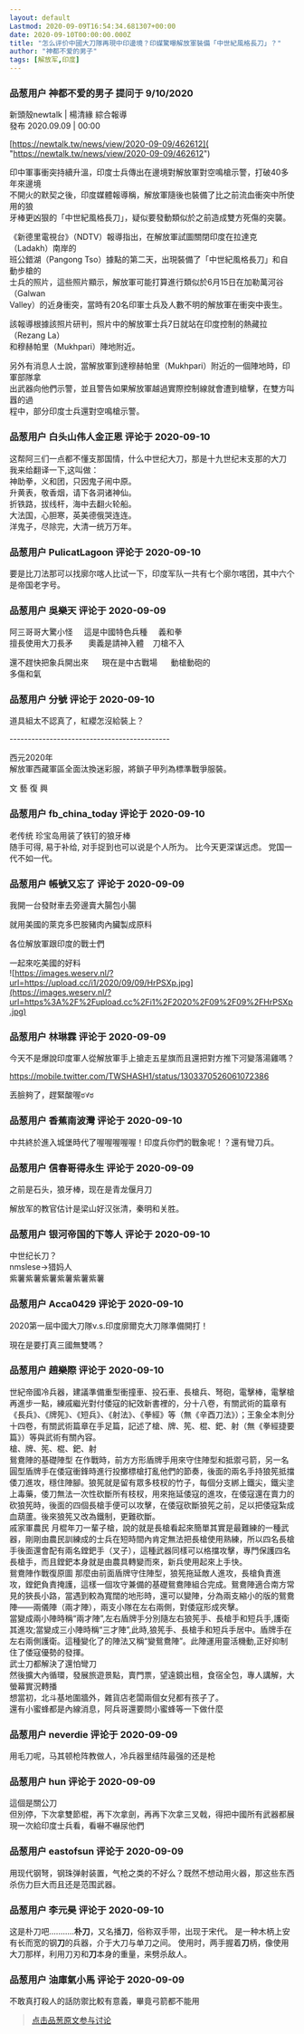 ```yaml
---
layout: default
Lastmod: 2020-09-09T16:54:34.681307+00:00
date: 2020-09-10T00:00:00.000Z
title: "怎么评价中國大刀隊再現中印邊境？印媒驚曝解放軍裝備「中世紀風格長刀」？"
author: "神都不爱的男子"
tags: [解放军,印度]
---
```



### 品葱用户 **神都不爱的男子** 提问于 9/10/2020
    
新頭殼newtalk | 楊清緣 綜合報導  
發布 2020.09.09 | 00:00  
  
[https://newtalk.tw/news/view/2020-09-09/462612]( "https://newtalk.tw/news/view/2020-09-09/462612")  
  
印中軍事衝突持續升溫，印度士兵傳出在邊境對解放軍對空鳴槍示警，打破40多年來邊境  
不開火的默契之後，印度媒體報導稱，解放軍隨後也裝備了比之前流血衝突中所使用的狼  
牙棒更凶狠的「中世紀風格長刀」，疑似要發動類似於之前造成雙方死傷的突襲。  
  
  
《新德里電視台》（NDTV）報導指出，在解放軍試圖關閉印度在拉達克（Ladakh）南岸的  
班公錯湖（Pangong Tso）據點的第二天，出現裝備了「中世紀風格長刀」和自動步槍的  
士兵的照片，這些照片顯示，解放軍可能打算進行類似於6月15日在加勒萬河谷（Galwan  
Valley）的近身衝突，當時有20名印軍士兵及人數不明的解放軍在衝突中喪生。  
  
該報導根據該照片研判，照片中的解放軍士兵7日就站在印度控制的熱藏拉（Rezang La）  
和穆赫帕里（Mukhpari）陣地附近。  
  
另外有消息人士說，當解放軍到達穆赫帕里（Mukhpari）附近的一個陣地時，印軍部隊拿  
出武器向他們示警，並且警告如果解放軍越過實際控制線就會遭到槍擊，在雙方叫囂的過  
程中，部分印度士兵還對空鳴槍示警。
    
                

### 品葱用户 **白头山伟人金正恩** 评论于 2020-09-10
        
这帮阿三们一点都不懂支那国情，什么中世纪大刀，那是十九世纪末支那的大刀  
我来给翻译一下,这叫做：  
神助拳，义和团，只因鬼子闹中原。  
升黄表，敬香烟，请下各洞诸神仙。  
折铁路，拔线杆，海中去翻火轮船。  
大法国，心胆寒，英美德俄哭连连。  
洋鬼子，尽除完，大清一统万万年。
        
                

### 品葱用户 **PulicatLagoon** 评论于 2020-09-10
        
要是比刀法那可以找廓尔喀人比试一下，印度军队一共有七个廓尔喀团，其中六个是帝国老字号。
        
                

### 品葱用户 **吳樂天** 评论于 2020-09-09
        
阿三哥哥大驚小怪     這是中國特色兵種     義和拳  
擅長使用大刀長矛       奧義是請神入體    刀槍不入  
  
  
還不趕快把象兵開出來      現在是中古戰場      動槍動砲的  
多傷和氣
        
                

### 品葱用户 **分號** 评论于 2020-09-10
        
道具組太不認真了，紅纓怎沒給裝上？  
  
\--------------------------------------------  
  
西元2020年  
解放軍西藏軍區全面汰換迷彩服，將鎖子甲列為標準戰爭服裝。  
  
文 藝 復 興
        
                

### 品葱用户 **fb_china_today** 评论于 2020-09-10
        
老传统 珍宝岛用装了铁钉的狼牙棒  
随手可得, 易于补给, 对手捉到也可以说是个人所为。 比今天更深谋远虑。 党国一代不如一代。
        
                

### 品葱用户 **帳號又忘了** 评论于 2020-09-09
        
我開一台發財車去旁邊賣大腸包小腸  
  
就用美國的萊克多巴胺豬肉內臟製成原料  
  
各位解放軍跟印度的戰士們  
  
一起來吃美國的好料  
![https://images.weserv.nl/?url=https://upload.cc/i1/2020/09/09/HrPSXp.jpg](https://images.weserv.nl/?url=https%3A%2F%2Fupload.cc%2Fi1%2F2020%2F09%2F09%2FHrPSXp.jpg)
        
                

### 品葱用户 **林琳霖** 评论于 2020-09-09
        
今天不是爆說印度軍人從解放軍手上搶走五星旗而且還把對方推下河變落湯雞嗎？  
  
https://mobile.twitter.com/TWSHASH1/status/1303370526061072386  
  
丟臉夠了，趕緊酸喔ಠ∀ಠ
        
                

### 品葱用户 **香蕉南波灣** 评论于 2020-09-10
        
中共終於進入城堡時代了喔喔喔喔喔！印度兵你們的戰象呢！？還有彎刀兵。
        
                

### 品葱用户 **信春哥得永生** 评论于 2020-09-09
        
之前是石头，狼牙棒，现在是青龙偃月刀  
  
解放军的教官估计是梁山好汉张清，秦明和关胜。
        
                

### 品葱用户 **银河帝国的下等人** 评论于 2020-09-10
        
中世纪长刀？  
nmslese→猎妈人  
紫薯紫薯紫薯紫薯紫薯紫薯
        
                

### 品葱用户 **Acca0429** 评论于 2020-09-10
        
2020第一屆中國大刀隊v.s.印度廓爾克大刀隊準備開打！  
  
現在是要打真三國無雙嗎？
        
                

### 品葱用户 **趙樂際** 评论于 2020-09-10
        
世紀帝國冷兵器，建議準備重型衝撞車、投石車、長槍兵、弩砲，電擊棒，電擊槍  
再進步一點，練戚繼光對付倭寇的紀效新書裡的，分十八卷，有關武術的篇章有《長兵》、《牌筅》、《短兵》、《射法》、《拳經》等（無《辛酉刀法》）；王象全本則分十四卷，有關武術篇章在手足篇，記述了槍、牌、筅、棍、鈀、射（無《拳經捷要篇》）等與武術有關內容。  
槍、牌、筅、棍、鈀、射  
鴛鴦陣的基礎陣型 在作戰時，前方方形盾牌手用來守住陣型和抵禦弓箭，另一名圓型盾牌手在倭寇衝鋒時進行投擲標槍打亂他們的節奏，後面的兩名手持狼筅抵擋倭刀進攻，穩住陣腳。狼筅就是留有眾多枝杈的竹子，每個分支綁上鐵尖，鐵尖塗上毒藥，倭刀無法一次性砍斷所有枝杈，用來拖延倭寇的進攻，在倭寇還在賣力的砍狼筅時，後面的四個長槍手便可以攻擊，在倭寇砍斷狼筅之前，足以把倭寇紮成血葫蘆。後來狼筅又改為鐵制，更難砍斷。  
戚家軍農民 月棍年刀一輩子槍，說的就是長槍看起來簡單其實是最難練的一種武器，剛剛由農民訓練成的士兵在短時間內肯定無法把長槍使用熟練，所以四名長槍手後面還會配有兩名鏜鈀手（叉子），這種武器同樣可以格擋攻擊，專門保護四名長槍手，而且鏜鈀本身就是由農具轉變而來，新兵使用起來上手快。  
鴛鴦陣作戰復原圖 那麼由前面盾牌守住陣型，狼筅拖延敵人進攻，長槍負責進攻，鏜鈀負責掩護，這樣一個攻守兼備的基礎鴛鴦陣組合完成。鴛鴦陣適合南方常見的狹長小路，當遇到較為寬闊的地形時，還可以變陣，分為兩支縮小的版的鴛鴦陣——兩儀陣（兩才陣），兩支小隊在左右兩側，對倭寇形成夾擊。  
當變成兩小陣時稱“兩才陣”,左右盾牌手分別隨左右狼筅手、長槍手和短兵手,護衛其進攻;當變成三小陣時稱“三才陣”,此時,狼筅手、長槍手和短兵手居中。盾牌手在左右兩側護衛。這種變化了的陣法又稱“變鴛鴦陣”。此陣運用靈活機動,正好抑制住了倭寇優勢的發揮。  
武士刀都解決了還怕彎刀  
然後擴大內循環，發展旅遊景點，賣門票，望遠鏡出租，食宿全包，專人講解，大螢幕實況轉播  
想當初，北斗基地圍牆外，雜貨店老闆兩個女兒都有孩子了。  
還有小蜜蜂都是內線消息，阿兵哥還要問小蜜蜂等一下做什麼
        
                

### 品葱用户 **neverdie** 评论于 2020-09-09
        
用毛刀呢，马其顿枪阵教做人，冷兵器里结阵最强的还是枪
        
                

### 品葱用户 **hun** 评论于 2020-09-09
        
這個是關公刀  
但別停，下次拿雙節棍，再下次拿劍，再再下次拿三叉戟，得把中國所有武器都展現一次給印度士兵看，看嚇不嚇尿他們
        
                

### 品葱用户 **eastofsun** 评论于 2020-09-09
        
用现代钢弩，钢珠弹射装置，气枪之类的不好么？既然不想动用火器，那这些东西杀伤力巨大而且还是范围武器。
        
                

### 品葱用户 **李元昊** 评论于 2020-09-10
        
这是朴刀吧...........**朴刀**，又名播**刀**，俗称双手带，出现于宋代。 是一种木柄上安有长而宽的钢**刀**的兵器，介于大刀与单刀之间。 使用时，两手握着**刀**柄，像使用大刀那样，利用刀刃和**刀**本身的重量，来劈杀敌人。
        
                

### 品葱用户 **油庫氣小馬** 评论于 2020-09-09
        
不敢真打殺人的話防禦比較有意義，畢竟弓箭都不能用
        
                





> [点击品葱原文参与讨论](https://pincong.rocks/question/30797)

